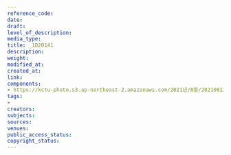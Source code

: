 ```yaml
---
reference_code: 
date: 
draft: 
level_of_description: 
media_type: 
title: _1D20141
description: 
weight: 
modified_at: 
created_at: 
link: 
components:
- https://kctu-photo.s3.ap-northeast-2.amazonaws.com/2021년/8월/20210813_8.13+5인미만+차별폐지+공동행동+개최/_1D20141.jpg
tags:
- 
creators: 
subjects: 
sources: 
venues: 
public_access_status: 
copyright_status: 
---
```

